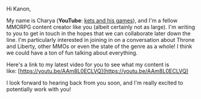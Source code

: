 

Hi Kanon,

  

My name is Charya (**YouTube**: [kets and his games](https://www.youtube.com/@ketsandhisgames)), and I'm a fellow MMORPG content creator like you (albeit certainly not as large). I'm writing to you to get in touch in the hopes that we can collaborate later down the line. I'm particularly interested in joining in on a conversation about Throne and Liberty, other MMOs or even the state of the genre as a whole! I think we could have a ton of fun talking about everything.

  

Here's a link to my latest video for you to see what my content is like: [https://youtu.be/AAm8L0ECLVQ](https://youtu.be/AAm8L0ECLVQ)

  

I look forward to hearing back from you soon, and I'm really excited to potentially work with you!


